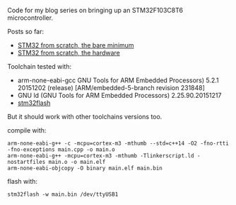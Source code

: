 Code for my blog series on bringing up an STM32F103C8T6 microcontroller.

Posts so far:

 * [STM32 from scratch, the bare minimum](http://tty.uchuujin.de/2016/02/stm32-from-scratch-bare-minimals/)
 * [STM32 from scratch, the hardware](http://tty.uchuujin.de/2016/02/stm32-from-scratch-the-hardware/)


Toolchain tested with:

 * arm-none-eabi-gcc GNU Tools for ARM Embedded Processors) 5.2.1 20151202 (release) [ARM/embedded-5-branch revision 231848]
 * GNU ld (GNU Tools for ARM Embedded Processors) 2.25.90.20151217
 * [stm32flash](https://sourceforge.net/projects/stm32flash/)

But it should work with other toolchains versions too.

compile with:

```
arm-none-eabi-g++ -c -mcpu=cortex-m3 -mthumb --std=c++14 -O2 -fno-rtti -fno-exceptions main.cpp -o main.o
arm-none-eabi-g++ -mcpu=cortex-m3 -mthumb -Tlinkerscript.ld -nostartfiles main.o -o main.elf
arm-none-eabi-objcopy -O binary main.elf main.bin
```

flash with:
```
stm32flash -w main.bin /dev/ttyUSB1
```
